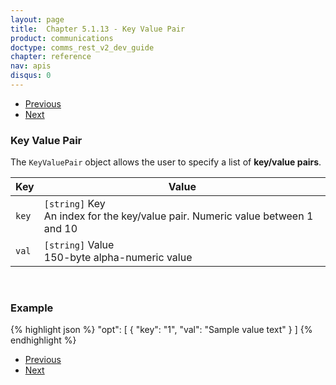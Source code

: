 ```yaml
---
layout: page
title:  Chapter 5.1.13 - Key Value Pair
product: communications
doctype: comms_rest_v2_dev_guide
chapter: reference
nav: apis
disqus: 0
---
```


<ul class="pager">
  <li class="previous"><a href="/communications/dev-guide_rest_v2/reference/bridge-participant/"><i class="glyphicon glyphicon-chevron-left"></i>Previous</a></li>
  <li class="next"><a href="/communications/dev-guide_rest_v2/reference/calc-taxes-response/">Next<i class="glyphicon glyphicon-chevron-right"></i></a></li>
</ul>

<h3>Key Value Pair</h3>

The <code>KeyValuePair</code> object allows the user to specify a list of <b>key/value pairs</b>.

<div class="mobile-table">
  <table class="styled-table">
    <thead>
      <tr>
        <th>Key</th>
        <th>Value</th>
      </tr>
    </thead>
    <tbody>
        <tr>
            <td><code>key</code></td>
            <td><code>[string]</code> Key
              <br/>
              An index for the key/value pair.  Numeric value between 1 and 10
            </td>
        </tr>
        <tr>
        <td><code>val</code></td>
        <td><code>[string]</code> Value
          <br/>
          150-byte alpha-numeric value
        </td>
      </tr>
    </tbody>
  </table>
</div>
<br>

<h3>Example</h3>

{% highlight json %}
"opt": [
  {
    "key": "1",
    "val": "Sample value text"
  }
]
{% endhighlight %}

<ul class="pager">
  <li class="previous"><a href="/communications/dev-guide_rest_v2/reference/bridge-participant/"><i class="glyphicon glyphicon-chevron-left"></i>Previous</a></li>
  <li class="next"><a href="/communications/dev-guide_rest_v2/reference/calc-taxes-response/">Next<i class="glyphicon glyphicon-chevron-right"></i></a></li>
</ul>
